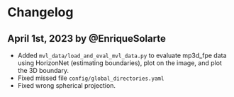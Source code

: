 # Changelog

## April 1st, 2023 by @EnriqueSolarte
* Added `mvl_data/load_and_eval_mvl_data.py` to evaluate mp3d_fpe data using HorizonNet (estimating boundaries), plot on the image, and plot the 3D boundary. 
* Fixed missed file `config/global_directories.yaml`
* Fixed wrong spherical projection. 
